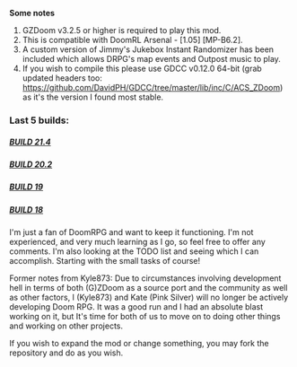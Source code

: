 **Some notes**

1. GZDoom v3.2.5 or higher is required to play this mod.
2. This is compatible with DoomRL Arsenal - [1.05] [MP-B6.2].
3. A custom version of Jimmy's Jukebox Instant Randomizer has been included which allows DRPG's map events and Outpost music to play.
4. If you wish to compile this please use GDCC v0.12.0 64-bit (grab updated headers too: https://github.com/DavidPH/GDCC/tree/master/lib/inc/C/ACS_ZDoom) as it's the version I found most stable.


### Last 5 builds:
##### [BUILD 21.4](https://github.com/Sumwunn/DoomRPG/tree/5fae42d87786df51872d380770c13b7c9a4510a1)
##### [BUILD 20.2](https://github.com/Sumwunn/DoomRPG/tree/ce92f760eeb7399133215dd64bd150a5e24d6ef5)
##### [BUILD 19](https://github.com/Sumwunn/DoomRPG/tree/5b5665ca03012541cb14a0f70ef2f8657631fda2)
##### [BUILD 18](https://github.com/Sumwunn/DoomRPG/tree/320a41f2b2e42404fdb01c67ab4ed03c69e0910f)


I'm just a fan of DoomRPG and want to keep it functioning. I'm not experienced, and very much learning as I go, so feel free to offer any comments. I'm also looking at the TODO list and seeing which I can accomplish. Starting with the small tasks of course!

Former notes from Kyle873:
Due to circumstances involving development hell in terms of both (G)ZDoom as a source port and the community as well as other factors, I (Kyle873) and Kate (Pink Silver) will no longer be actively developing Doom RPG. It was a good run and I had an absolute blast working on it, but It's time for both of us to move on to doing other things and working on other projects.

If you wish to expand the mod or change something, you may fork the repository and do as you wish.
